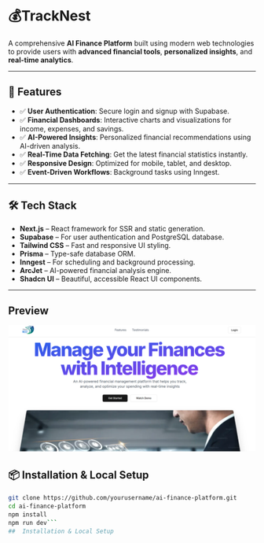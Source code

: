 # 💰TrackNest

A comprehensive **AI Finance Platform** built using modern web technologies to provide users with **advanced financial tools**, **personalized insights**, and **real-time analytics**.

---

## 🚀 Features

- ✅ **User Authentication**: Secure login and signup with Supabase.
- ✅ **Financial Dashboards**: Interactive charts and visualizations for income, expenses, and savings.
- ✅ **AI-Powered Insights**: Personalized financial recommendations using AI-driven analysis.
- ✅ **Real-Time Data Fetching**: Get the latest financial statistics instantly.
- ✅ **Responsive Design**: Optimized for mobile, tablet, and desktop.
- ✅ **Event-Driven Workflows**: Background tasks using Inngest.

---

## 🛠️ Tech Stack

- **Next.js** – React framework for SSR and static generation.
- **Supabase** – For user authentication and PostgreSQL database.
- **Tailwind CSS** – Fast and responsive UI styling.
- **Prisma** – Type-safe database ORM.
- **Inngest** – For scheduling and background processing.
- **ArcJet** – AI-powered financial analysis engine.
- **Shadcn UI** – Beautiful, accessible React UI components.

---


## Preview

![TrackNest Dashboard](./preview50.png)


## 📦 Installation & Local Setup

```bash
git clone https://github.com/yourusername/ai-finance-platform.git
cd ai-finance-platform
npm install
npm run dev```
##  Installation & Local Setup
